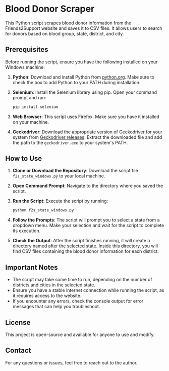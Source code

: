 # Blood Donor Scraper

This Python script scrapes blood donor information from the Friends2Support website and saves it to CSV files. It allows users to search for donors based on blood group, state, district, and city.

## Prerequisites

Before running the script, ensure you have the following installed on your Windows machine:

1. **Python**: Download and install Python from [python.org](https://www.python.org/downloads/). Make sure to check the box to add Python to your PATH during installation.

2. **Selenium**: Install the Selenium library using pip. Open your command prompt and run:
   ```bash
   pip install selenium
   ```

3. **Web Browser**: This script uses Firefox. Make sure you have it installed on your machine.

4. **Geckodriver**: Download the appropriate version of Geckodriver for your system from [Geckodriver releases](https://github.com/mozilla/geckodriver/releases). Extract the downloaded file and add the path to the `geckodriver.exe` to your system's PATH.

## How to Use

1. **Clone or Download the Repository**: Download the script file `f2s_state_windows.py` to your local machine.

2. **Open Command Prompt**: Navigate to the directory where you saved the script.

3. **Run the Script**: Execute the script by running:
   ```bash
   python f2s_state_windows.py
   ```

4. **Follow the Prompts**: The script will prompt you to select a state from a dropdown menu. Make your selection and wait for the script to complete its execution.

5. **Check the Output**: After the script finishes running, it will create a directory named after the selected state. Inside this directory, you will find CSV files containing the blood donor information for each district.

## Important Notes

- The script may take some time to run, depending on the number of districts and cities in the selected state.
- Ensure you have a stable internet connection while running the script, as it requires access to the website.
- If you encounter any errors, check the console output for error messages that can help you troubleshoot.

## License

This project is open-source and available for anyone to use and modify.

## Contact

For any questions or issues, feel free to reach out to the author.
